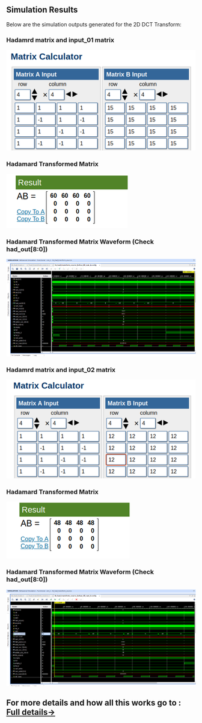## Simulation Results

Below are the simulation outputs generated for the 2D DCT Transform:

### Hadamrd matrix and input_01 matrix 

![](had_mat_01.png)

### Hadamard Transformed Matrix 

![](had_mat_01_result.png)

### Hadamard Transformed Matrix Waveform (Check had_out[8:0]) 

![](HT_test01_15.png)

### Hadamrd matrix and input_02 matrix 

![](had_mat_02.png)

### Hadamard Transformed Matrix 

![](had_mat_02_result.png)

### Hadamard Transformed Matrix Waveform  (Check had_out[8:0]) 

![](HT_test02_12.png)

## For more details and how all this works go to : [Full details->](Hadamard_transform/README.md)
